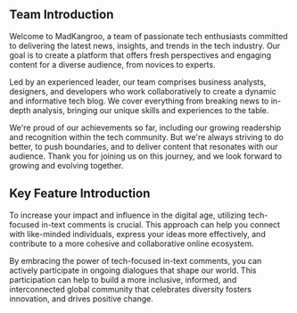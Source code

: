 ## Team Introduction

Welcome to MadKangroo, a team of passionate tech enthusiasts committed to delivering the
latest news, insights, and trends in the tech industry. Our goal is to create a platform that
offers fresh perspectives and engaging content for a diverse audience, from novices to
experts.

Led by an experienced leader, our team comprises business analysts, designers, and developers
who work collaboratively to create a dynamic and informative tech blog. We cover everything
from breaking news to in-depth analysis, bringing our unique skills and experiences to the
table.

We're proud of our achievements so far, including our growing readership and recognition
within the tech community. But we're always striving to do better, to push boundaries,
and to deliver content that resonates with our audience. Thank you for joining us on this
journey, and we look forward to growing and evolving together.

## Key Feature Introduction

To increase your impact and influence in the digital age, utilizing tech-focused in-text
comments is crucial. This approach can help you connect with like-minded individuals, express
your ideas more effectively, and contribute to a more cohesive and collaborative online
ecosystem.

By embracing the power of tech-focused in-text comments, you can actively participate in
ongoing dialogues that shape our world. This participation can help to build a more inclusive,
informed, and interconnected global community that celebrates diversity fosters innovation,
and drives positive change.
